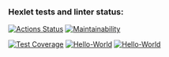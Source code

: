 ### Hexlet tests and linter status:
[![Actions Status](https://github.com/prStudentka/python-project-50/workflows/hexlet-check/badge.svg)](https://github.com/prStudentka/python-project-50/actions)
[![Maintainability](https://api.codeclimate.com/v1/badges/a9ba16b365ab9dae50b6/maintainability)](https://codeclimate.com/github/prStudentka/python-project-50/maintainability)

[![Test Coverage](https://api.codeclimate.com/v1/badges/a9ba16b365ab9dae50b6/test_coverage)](https://codeclimate.com/github/prStudentka/python-project-50/test_coverage)
[![Hello-World](https://github.com/prStudentka/python-project-50/.github/workflows/hello-world.yml/badge.svg)](https://github.com/prStudentka/python-project-50/.github/workflows/hello-world.yml)
[![Hello-World](https://github.com/prStudentka/python-project-50/workflows/hello-world.yml/badge.svg)](https://github.com/prStudentka/python-project-50/workflows/hello-world.yml)
